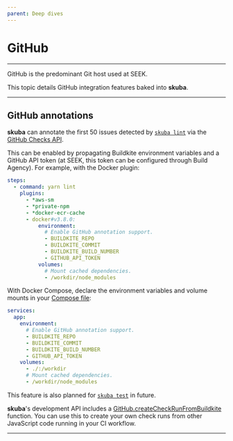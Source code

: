```yaml
---
parent: Deep dives
---
```


# GitHub

---

GitHub is the predominant Git host used at SEEK.

This topic details GitHub integration features baked into **skuba**.

---

## GitHub annotations

**skuba** can annotate the first 50 issues detected by [`skuba lint`] via the [GitHub Checks API].

This can be enabled by propagating Buildkite environment variables and a GitHub API token (at SEEK, this token can be configured through Build Agency).
For example, with the Docker plugin:

```yaml
steps:
  - command: yarn lint
    plugins:
      - *aws-sm
      - *private-npm
      - *docker-ecr-cache
      - docker#v3.8.0:
          environment:
            # Enable GitHub annotation support.
            - BUILDKITE_REPO
            - BUILDKITE_COMMIT
            - BUILDKITE_BUILD_NUMBER
            - GITHUB_API_TOKEN
          volumes:
            # Mount cached dependencies.
            - /workdir/node_modules
```

With Docker Compose,
declare the environment variables and volume mounts in your [Compose file]:

```yaml
services:
  app:
    environment:
      # Enable GitHub annotation support.
      - BUILDKITE_REPO
      - BUILDKITE_COMMIT
      - BUILDKITE_BUILD_NUMBER
      - GITHUB_API_TOKEN
    volumes:
      - ./:/workdir
      # Mount cached dependencies.
      - /workdir/node_modules
```

This feature is also planned for [`skuba test`] in future.

**skuba**'s development API includes a [GitHub.createCheckRunFromBuildkite] function.
You can use this to create your own check runs from other JavaScript code running in your CI workflow.

---

[`skuba lint`]: ../cli/lint.md#skuba-lint
[`skuba test`]: ../cli/test.md#skuba-test
[github.createcheckrunfrombuildkite]: ../development-api/github.md#createCheckRunFromBuildkite
[github checks api]: https://docs.github.com/en/rest/reference/checks/
[compose file]: https://docs.docker.com/compose/compose-file
[docker buildkite plugin]: https://github.com/buildkite-plugins/docker-buildkite-plugin
